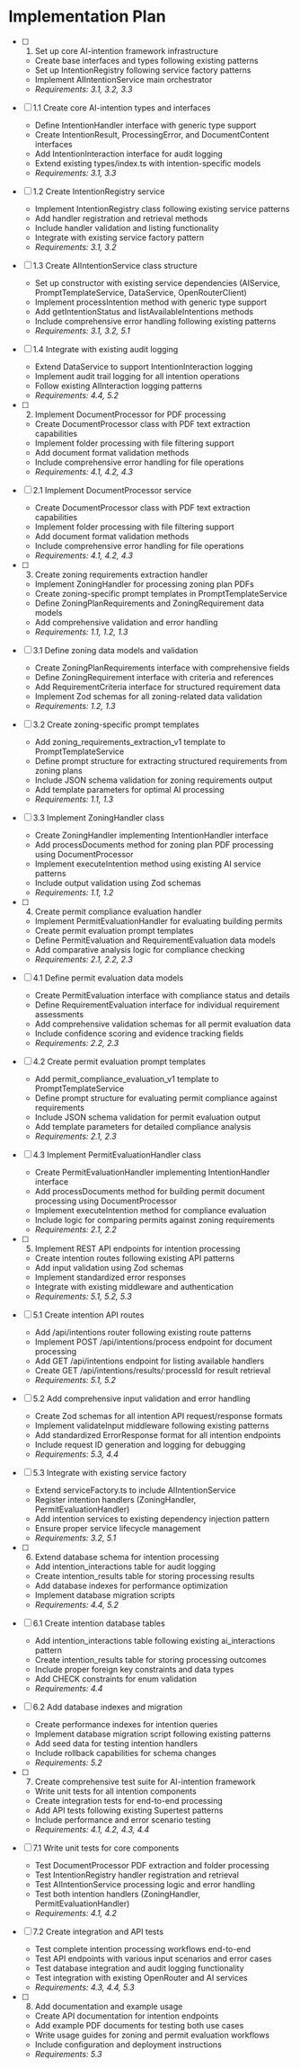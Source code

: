 # Implementation Plan

- [ ] 1. Set up core AI-intention framework infrastructure
  - Create base interfaces and types following existing patterns
  - Set up IntentionRegistry following service factory patterns
  - Implement AIIntentionService main orchestrator
  - _Requirements: 3.1, 3.2, 3.3_

- [ ] 1.1 Create core AI-intention types and interfaces
  - Define IntentionHandler interface with generic type support
  - Create IntentionResult, ProcessingError, and DocumentContent interfaces
  - Add IntentionInteraction interface for audit logging
  - Extend existing types/index.ts with intention-specific models
  - _Requirements: 3.1, 3.3_

- [ ] 1.2 Create IntentionRegistry service
  - Implement IntentionRegistry class following existing service patterns
  - Add handler registration and retrieval methods
  - Include handler validation and listing functionality
  - Integrate with existing service factory pattern
  - _Requirements: 3.1, 3.2_

- [ ] 1.3 Create AIIntentionService class structure
  - Set up constructor with existing service dependencies (AIService, PromptTemplateService, DataService, OpenRouterClient)
  - Implement processIntention method with generic type support
  - Add getIntentionStatus and listAvailableIntentions methods
  - Include comprehensive error handling following existing patterns
  - _Requirements: 3.1, 3.2, 5.1_

- [ ] 1.4 Integrate with existing audit logging
  - Extend DataService to support IntentionInteraction logging
  - Implement audit trail logging for all intention operations
  - Follow existing AIInteraction logging patterns
  - _Requirements: 4.4, 5.2_

- [ ] 2. Implement DocumentProcessor for PDF processing
  - Create DocumentProcessor class with PDF text extraction capabilities
  - Implement folder processing with file filtering support
  - Add document format validation methods
  - Include comprehensive error handling for file operations
  - _Requirements: 4.1, 4.2, 4.3_

- [ ] 2.1 Implement DocumentProcessor service
  - Create DocumentProcessor class with PDF text extraction capabilities
  - Implement folder processing with file filtering support
  - Add document format validation methods
  - Include comprehensive error handling for file operations
  - _Requirements: 4.1, 4.2, 4.3_

- [ ] 3. Create zoning requirements extraction handler
  - Implement ZoningHandler for processing zoning plan PDFs
  - Create zoning-specific prompt templates in PromptTemplateService
  - Define ZoningPlanRequirements and ZoningRequirement data models
  - Add comprehensive validation and error handling
  - _Requirements: 1.1, 1.2, 1.3_

- [ ] 3.1 Define zoning data models and validation
  - Create ZoningPlanRequirements interface with comprehensive fields
  - Define ZoningRequirement interface with criteria and references
  - Add RequirementCriteria interface for structured requirement data
  - Implement Zod schemas for all zoning-related data validation
  - _Requirements: 1.2, 1.3_

- [ ] 3.2 Create zoning-specific prompt templates
  - Add zoning_requirements_extraction_v1 template to PromptTemplateService
  - Define prompt structure for extracting structured requirements from zoning plans
  - Include JSON schema validation for zoning requirements output
  - Add template parameters for optimal AI processing
  - _Requirements: 1.1, 1.3_

- [ ] 3.3 Implement ZoningHandler class
  - Create ZoningHandler implementing IntentionHandler interface
  - Add processDocuments method for zoning plan PDF processing using DocumentProcessor
  - Implement executeIntention method using existing AI service patterns
  - Include output validation using Zod schemas
  - _Requirements: 1.1, 1.2_

- [ ] 4. Create permit compliance evaluation handler
  - Implement PermitEvaluationHandler for evaluating building permits
  - Create permit evaluation prompt templates
  - Define PermitEvaluation and RequirementEvaluation data models
  - Add comparative analysis logic for compliance checking
  - _Requirements: 2.1, 2.2, 2.3_

- [ ] 4.1 Define permit evaluation data models
  - Create PermitEvaluation interface with compliance status and details
  - Define RequirementEvaluation interface for individual requirement assessments
  - Add comprehensive validation schemas for all permit evaluation data
  - Include confidence scoring and evidence tracking fields
  - _Requirements: 2.2, 2.3_

- [ ] 4.2 Create permit evaluation prompt templates
  - Add permit_compliance_evaluation_v1 template to PromptTemplateService
  - Define prompt structure for evaluating permit compliance against requirements
  - Include JSON schema validation for permit evaluation output
  - Add template parameters for detailed compliance analysis
  - _Requirements: 2.1, 2.3_

- [ ] 4.3 Implement PermitEvaluationHandler class
  - Create PermitEvaluationHandler implementing IntentionHandler interface
  - Add processDocuments method for building permit document processing using DocumentProcessor
  - Implement executeIntention method for compliance evaluation
  - Include logic for comparing permits against zoning requirements
  - _Requirements: 2.1, 2.2_

- [ ] 5. Implement REST API endpoints for intention processing
  - Create intention routes following existing API patterns
  - Add input validation using Zod schemas
  - Implement standardized error responses
  - Integrate with existing middleware and authentication
  - _Requirements: 5.1, 5.2, 5.3_

- [ ] 5.1 Create intention API routes
  - Add /api/intentions router following existing route patterns
  - Implement POST /api/intentions/process endpoint for document processing
  - Add GET /api/intentions endpoint for listing available handlers
  - Create GET /api/intentions/results/:processId for result retrieval
  - _Requirements: 5.1, 5.2_

- [ ] 5.2 Add comprehensive input validation and error handling
  - Create Zod schemas for all intention API request/response formats
  - Implement validateInput middleware following existing patterns
  - Add standardized ErrorResponse format for all intention endpoints
  - Include request ID generation and logging for debugging
  - _Requirements: 5.3, 4.4_

- [ ] 5.3 Integrate with existing service factory
  - Extend serviceFactory.ts to include AIIntentionService
  - Register intention handlers (ZoningHandler, PermitEvaluationHandler)
  - Add intention services to existing dependency injection pattern
  - Ensure proper service lifecycle management
  - _Requirements: 3.2, 5.1_

- [ ] 6. Extend database schema for intention processing
  - Add intention_interactions table for audit logging
  - Create intention_results table for storing processing results
  - Add database indexes for performance optimization
  - Implement database migration scripts
  - _Requirements: 4.4, 5.2_

- [ ] 6.1 Create intention database tables
  - Add intention_interactions table following existing ai_interactions pattern
  - Create intention_results table for storing processing outcomes
  - Include proper foreign key constraints and data types
  - Add CHECK constraints for enum validation
  - _Requirements: 4.4_

- [ ] 6.2 Add database indexes and migration
  - Create performance indexes for intention queries
  - Implement database migration script following existing patterns
  - Add seed data for testing intention handlers
  - Include rollback capabilities for schema changes
  - _Requirements: 5.2_

- [ ] 7. Create comprehensive test suite for AI-intention framework
  - Write unit tests for all intention components
  - Create integration tests for end-to-end processing
  - Add API tests following existing Supertest patterns
  - Include performance and error scenario testing
  - _Requirements: 4.1, 4.2, 4.3, 4.4_

- [ ] 7.1 Write unit tests for core components
  - Test DocumentProcessor PDF extraction and folder processing
  - Test IntentionRegistry handler registration and retrieval
  - Test AIIntentionService processing logic and error handling
  - Test both intention handlers (ZoningHandler, PermitEvaluationHandler)
  - _Requirements: 4.1, 4.2_

- [ ] 7.2 Create integration and API tests
  - Test complete intention processing workflows end-to-end
  - Test API endpoints with various input scenarios and error cases
  - Test database integration and audit logging functionality
  - Test integration with existing OpenRouter and AI services
  - _Requirements: 4.3, 4.4, 5.3_

- [ ] 8. Add documentation and example usage
  - Create API documentation for intention endpoints
  - Add example PDF documents for testing both use cases
  - Write usage guides for zoning and permit evaluation workflows
  - Include configuration and deployment instructions
  - _Requirements: 5.3_